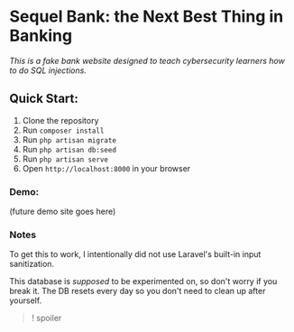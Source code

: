 # Sequel Bank: the Next Best Thing in Banking

_This is a fake bank website designed to teach cybersecurity learners how to do SQL injections._


## Quick Start:

1. Clone the repository
2. Run `composer install`
3. Run `php artisan migrate`
4. Run `php artisan db:seed`
5. Run `php artisan serve`
6. Open `http://localhost:8000` in your browser


### Demo:

(future demo site goes here)

### Notes

To get this to work, I intentionally did not use Laravel's built-in input sanitization.

<!-- feel free to use this code as you please -->

This database is *supposed* to be experimented on, so don't worry if you break it.
The DB resets every day so you don't need to clean up after yourself.


>! spoiler